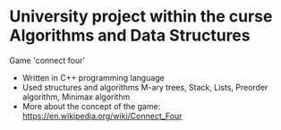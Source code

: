 # University project within the curse Algorithms and Data Structures

Game 'connect four'
- Written in C++ programming language
- Used structures and algorithms M-ary trees, Stack, Lists, Preorder algorithm, Minimax algorithm
- More about the concept of the game: https://en.wikipedia.org/wiki/Connect_Four


